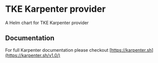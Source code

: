 # TKE Karpenter provider

A Helm chart for TKE Karpenter provider

## Documentation

For full Karpenter documentation please checkout [https://karpenter.sh](https://karpenter.sh/v1.0/)